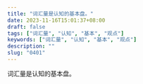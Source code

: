 ```yaml
---
title: "词汇量是认知的基本盘。"
date: 2023-11-16T15:01:37+08:00
draft: false
tags: ["词汇量", "认知", "基本", "观点"]
keywords: ["词汇量", "认知", "基本", "观点"]
description: ""
slug: "0401"
---
```


词汇量是认知的基本盘。